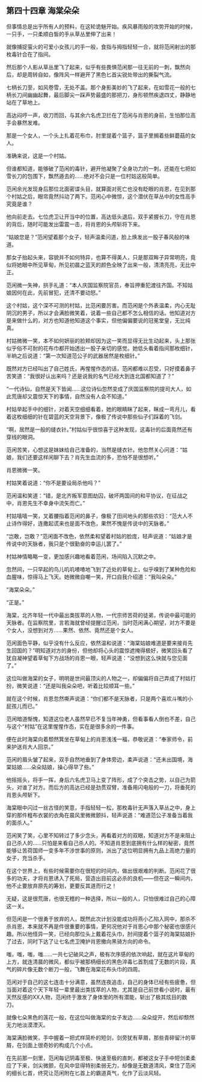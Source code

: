 ## 第四十四章 **海棠朵朵**

但事情总是出乎所有人的预料，在这轮诡魅开始。疾风暴雨般的攻势开始的时候，一只手，一只柔顺白皙的手从草丛里伸了出来！

就像捕捉萤火的可爱小女孩儿的手一般，食指与拇指轻轻一合，就将范闲射出的那枚毒针合在了指间。

然后那个人影从草丛里飞了起来，似乎有些畏惧范闲那一往无前的一刺，飘然向后，却是周转自如，像阵风一样避开了黑色匕首尖锐处带出的撕裂气流。

七柄长刀至，如风卷雪，无处不盖。那个身影美妙的飞了起来，在如雪花一般的七柄长刀间幽幽起舞，最后脚尖一踩声势最盛的那把刀，身形顿然疾退四丈，静静地站在了草地上。

高达闷哼一声，收刀而回，与其余六名虎卫拦在了范闲与肖恩的身前，生怕那位高手会暴然发难。

那是一个女人，一个头上扎着花布巾，肘里提着个篮子，篮子里搁着些鲜蘑菇的女人。

准确来说，这是一个村姑。

但谁都知道，能够破了范闲的毒针，避开他凝聚了全身功力的一刺，还能在七把如雪长刀的包围下，飘然遁去的……绝对不会只是一位村姑这般简单。

范闲余光发现身后那位北面密谍头目，就算面对死亡也没有眨眼的肖恩，在见到那个村姑之后，眼帘竟然抖动了两下。范闲心中微惊，这个潜伏在草丛中的女性高手究竟是谁？

他向前走去。七位虎卫让开当中的位置，高达低头退后，双手紧握长刀，守在肖恩的背后，随时可能发出雷震一击，将肖恩的头颅斩将下来。

“姑娘您是？”范闲望着那个女子，轻声温柔问道，脸上焕发出一股子春风般的味道。

那女子抬起头来，容貌并不如何特异，也算不得美人，只是那双眸子异常明亮，竟似将她眼中所见草甸，所见初晨之蓝天的颜色全映了出来一般，清清亮亮，无比中正。

范闲微一失神，拱手礼道：“本人庆国监察院官员，奉旨押重犯渡往齐国。不知姑娘因何在此，先前冒犯，还清不要动怒。”

这个村姑，这个深不可测的村姑，比范闲要厉害。而范闲是个外表温柔，内心无耻阴沉的男子，所以才会满脸微笑着，说着一些自己都不怎么相信的话。他知道对方是来做什么的，对方也知道他知道这个事实，但他偏偏要说的冠冕堂皇，无比纯真。

村姑微微一笑，本不如何妍丽的脸颊却因为这一笑而显得无比生动起来，头上那张似乎俗不可耐的花布巾都开始透出一股子亲切的感觉。她低头看着指间那枚细针，半晌之后说道：“第一次知道范公子的武器居然是枚细针。”

既然对方已经叫出了自己姓氏，再惺惺作态的话，范闲都难以忍受，只好摸着鼻子苦笑道：“我很好认出来吗？还是说我的名气已经大到连北国都知道了？”

“一代诗仙，自然是天下皆闻……这位诗仙忽然变成了庆国监察院的提司大人，如此荒唐却又震惊天下的事情，自然没有人会不知道。”

村姑举起手中的细针，对着天空细细看着，她的眼睛眯了起来，眯成一弯月儿，看着这枚细细的针在碧蓝的天空背景下，像极了传说中那些仙子们踩着的飞剑。

“啊，居然是一般的缝衣针。”村姑似乎很惊喜于这种发现，这毒针的后面竟然还有穿线的眼洞。

范闲苦笑，心想这是妹妹给自己准备的，当然是缝衣针。他忽然关心问道：“姑娘，我们还要这样闲聊下去？肖先生血流的多，恐怕不是很想听。”

肖恩微微一笑。

村姑笑着说道：“你不是要设局杀他吗？”

范闲温和笑道：“错，是北齐叛军意图劫囚，破坏两国间的和平协议，在征战之中，肖恩先生不幸身中流矢而亡。”

村姑嘻嘻一笑，叉着腰指着范闲的鼻子，像极了田间地头的那些农妇：“范大人不止诗作得好，连撒起谎来也是面不改色，果然不愧是传说中的天脉者。”

“岂敢，岂敢？”范闲面不改色，依然柔和望着村姑的脸庞，轻声说道：“姑娘才是传说中的天脉者，我只是个很勤奋的幸运儿罢了。”

村姑神情略略一变，更加感兴趣地看着范闲，场间陷入沉默之中。

忽然间，一只早起的鸟儿叽叽喳喳地飞到了近处的草甸上，似乎嗅到了某种危险和血腥味，惊得马上飞天。她微微自嘲一笑，开口自我介绍道：“我叫朵朵。”

“海棠朵朵。”

“正是。”

海棠，北齐年轻一代中最出类拔萃的人物，一代宗师苦荷的徒弟，传说中最可能的天脉者。在监察院里，言若海就曾经提醒过范闲，当时范闲满心期望，对方不要是个女人，没想到对方……果然、依然、竟然还是个女人。

范闲面色平静，似乎没有什么反应，依然温和说道：“海棠姑娘难道是要来接肖先生回国的？”明知道对方的身份，但他却将心头的震惊遮掩得极好，微笑回头看了犹自凝神望着草甸下方战场的肖恩一眼，轻声说道：“没想到这么快就与您见面了。”

这位叫做海棠的女子，明明是世间最顶尖的人物之一，却偏偏将自己弄成了村姑打扮，微笑说道：“还是叫我朵朵吧，听着比较顺耳一些。”

就在这个时候，肖恩忽然嘶声说道：“你们都不是天脉者，只是两个喜欢斗嘴的小屁孩儿而已。”

范闲暗道惭愧，知道这位老人虽然早已不复当年神勇，但看事看人倒也不差，自己与这个“村姑”在这里惺惺作态，实在是很多余的一件事。

便在此时海棠向着颓然箕坐在草甸上的肖恩浅浅一福，恭敬说道：“奉家师令，前来护送肖大人回京。”

范闲的眉头皱了起来，双手自然地垂到了身体旁边，柔声说道：“还未出国境，海棠姑娘……朵朵姑娘，操心得早了些。”

他摇摇头，将手一挥，身后六名虎卫马上变了阵形，成了个突击之势，以自己为箭头，对谁了对方。而后方的高达已经是劲贯双臂，准备用闪电般的一刀，将垂死的肖恩头颅斩下。

海棠眼中闪过一丝古怪的笑意，手指轻轻一松，那枚毒针无声落入草丛之中，身上穿的那件粗布衣裳的衣角在晨风里微微颤抖，轻声说道：“难道范公子准备当着我的面杀人。”

范闲笑了笑，心里不知转过了多少念头，再看着对方的双眼，知道对方不是来阻止自己杀人的……只怕是来看自己杀人的。不知道肖恩到底拥有什么样的秘密，竟然能够让苦荷国师一变多年不涉世事的原则，派出了这位明显拥有九品上高绝力量的女子，充当杀手。

在这个世界上，有些时候需要你在很短的时间内，做出很艰难的判断。范闲花了很多的功夫，才将肖恩诱入了死局，营造出目前这必杀的良机——但在这一瞬间内，他不止要放弃原先的筹划，更要反其道而行之！

无疑，这是很荒唐，也很无稽的一种选择，所以一般的人，只怕很难过自己的心障这一关。

但范闲是一个很勇于放弃的人，既然此次计划没能成功将燕小乙陷入网中，那杀不杀肖恩，本来就不再是件很重要的事情，更何况他对于肖恩心中那个秘密也很感兴趣。所以他怪异一笑，已经向那位头上戴着花头巾，肘间提着个篮子的海棠姑娘扑了过去，同时下达了让七名虎卫掩护肖恩撤向黑骑方向的命令。

嗤，嗤，嗤，嗤……一共七记破风之声，极有次序感的依次响起，就在这片草甸的上方，就连清晨的微风，都似乎被那柄细长的黑色淬毒匕首割成了无数的片段，真气的碎片像无数个断刀一般，飞舞在海棠花布头巾的四周。

范闲对于自己的这七连击十分满意，虽然连夜追击，自己的身体已经有些疲惫，但当面对着这个天下年轻一辈里最出类拔萃的人物，尤其是自己前世看小说时，最有天然反感的XX人物，范闲终于激发了身体里的所有潜能，斩出了极其炫目的数刀。

就像七朵黑色的莲花一般，在这位叫做海棠的女子发边……朵朵绽开，然后却颓然无力地淡漠湮灭。

海棠满脸微笑，手中握着一把式样简朴的短剑，剑旁犹有草屑，那些青碎留汁的草屑，在剑面上很奇妙的构成几个小点。

在先前那一刻里，范闲每记阴毒至极、快速至极的直刺，都被这女子手中短剑柔柔应了下来，剑尖微颤，在风中显得特别柔弱无力，却像是无数道清风，束住了范闲的细长匕首，终究让范闲附在匕首上的霸道真气，化作了云淡风轻。

